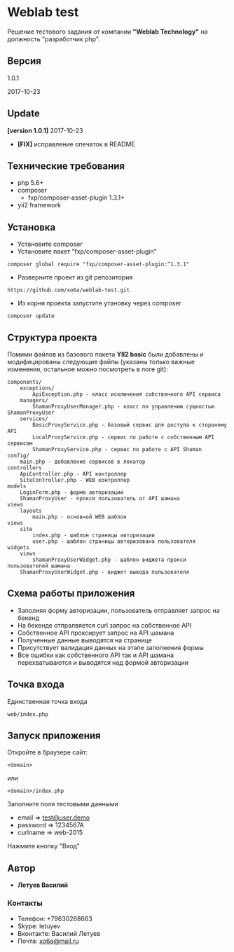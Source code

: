 # Weblab test

Решение тестового задания от компании **"Weblab Technology"** на должность "разработчик php".

## Версия

1.0.1

2017-10-23

## Update

**[version 1.0.1]** 2017-10-23

* **[FIX]** исправление опечаток в README

## Технические требования

* php 5.6+
* composer
    * fxp/composer-asset-plugin 1.3.1+
* yii2 framework

## Установка

* Установите composer
* Установите пакет "fxp/composer-asset-plugin"
```
composer global require "fxp/composer-asset-plugin:^1.3.1"
```
* Разверните проект из git репозитория
```
https://github.com/xo6a/weblab-test.git
```
* Из корня проекта запустите утановку через composer
```
composer update
```

## Структура проекта

Помими файлов из базового пакета **YII2 basic** были добавлены и модифицированы следующие файлы (указаны только важные изменения, остальное можно посмотреть в логе git):

```
components/
    exceptions/
        ApiException.php - класс исключения собственного API сервиса
    managers/
        ShamanProxyUserManager.php - класс по управлению сущностью ShamanProxyUser
    services/
        BasicProxyService.php - базовый сервис для доступа к сторонему API
        LocalProxyService.php - сервис по работе с собственным API сервисом
        ShamanProxyService.php - сервис по работе с API Shaman
config/
    main.php - добавление сервисов в локатор
controllers
    ApiController.php - API контроллер
    SiteController.php - WEB контроллер
models
    LoginForm.php - форма авторизации
    ShamanProxyUser - прокси пользователь от API шамана
views
    layouts
        main.php - основной WEB шаблон
views
    site
        index.php - шаблон страницы авторизации
        user.php - шаблон страницы авторизована пользователя
widgets
    views
        shamanProxyUserWidget.php - шаблон виджета прокси пользователей шамана
    ShamanProxyUserWidget.php - виджет вывода пользователя
```

## Схема работы приложения

* Заполняя форму авторизации, пользователь отправляет запрос на бекенд
* На бекенде отпралвяется curl запрос на собственное API
* Собственное API проксирует запрос на API шамана
* Полученные данные выводятся на странице
* Присутствует валидация данных на этапе заполнения формы
* Все ошибки как собственного API так и API шамана перехватываются и выводятся над формой авторизации

## Точка входа

Единственная точка входа
```
web/index.php
```

## Запуск приложения

Откройте в браузере сайт:
```
<domain>
```
или
```
<domain>/index.php
```

Заполните поля тестовыми данными

* email => test@user.demo
* password => 1234567A
* curlname => web-2015

Нажмите кнопку "Вход"

## Автор

* **Летуев Василий**

### Контакты

* Телефон: +79630268663
* Skype: letuyev
* Вконтакте: Василий Летуев
* Почта: xo6a@mail.ru

